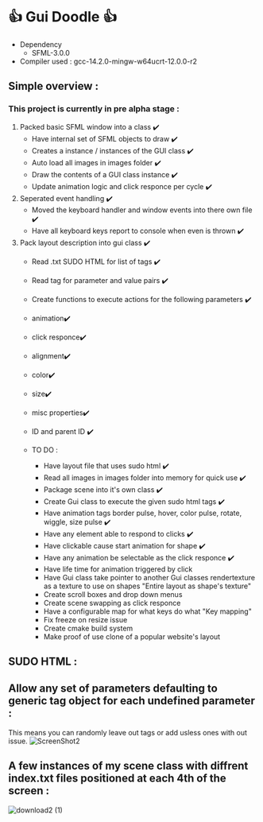 # :thumbsup: Gui Doodle :thumbsup:
- Dependency
   - SFML-3.0.0
- Compiler used : gcc-14.2.0-mingw-w64ucrt-12.0.0-r2
## Simple overview :
### This project is currently in pre alpha stage :
1. Packed basic SFML window into a class ✔️
      - Have internal set of SFML objects to draw ✔️
      - Creates a instance / instances of the GUI class ✔️
      - Auto load all images in images folder ✔️
      - Draw the contents of a GUI class instance ✔️
      - Update animation logic and click responce per cycle ✔️
2. Seperated event handling ✔️
   - Moved the keyboard handler and window events into there own file ✔️
   - Have all keyboard keys report to console when even is thrown ✔️
3. Pack layout description into gui class ✔️
      - Read .txt SUDO HTML for list of tags ✔️
      - Read tag for parameter and value pairs ✔️
      - Create functions to execute actions for the following parameters ✔️
      -    animation✔️
      -    click responce✔️
      -    alignment✔️
      -    color✔️
      -    size✔️
      -    misc properties✔️
      -    ID and parent ID ✔️

   - TO DO :
      - Have layout file that uses sudo html ✔️
      - Read all images in images folder into memory for quick use ✔️
      - Package scene into it's own class ✔️
      - Create Gui class to execute the given sudo html tags ✔️
      - Have animation tags border pulse, hover, color pulse, rotate, wiggle, size pulse ✔️
      - Have any element able to respond to clicks ✔️
      - Have clickable cause start animation for shape ✔️
      - Have any animation be selectable as the click responce ✔️
      - Have life time for animation triggered by click
      - Have Gui class take pointer to another Gui classes rendertexture as a texture to use on shapes "Entire layout as shape's texture"
      - Create scroll boxes and drop down menus
      - Create scene swapping as click responce
      - Have a configurable map for what keys do what "Key mapping"
      - Fix freeze on resize issue
      - Create cmake build system
      - Make proof of use clone of a popular website's layout

## SUDO HTML :
## Allow any set of parameters defaulting to generic tag object for each undefined parameter :
   This means you can randomly leave out tags or add usless ones with out issue.
![ScreenShot2](https://github.com/user-attachments/assets/400dd095-cef5-4be4-9b02-544e7ab74a9e)

## A few instances of my scene class with diffrent index.txt files positioned at each 4th of the screen :
![download2 (1)](https://github.com/user-attachments/assets/e9ed4f4e-8af9-4544-b50b-52f883e132b7)
